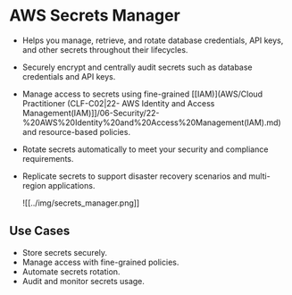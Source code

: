 # AWS Secrets Manager
- Helps you manage, retrieve, and rotate database credentials, API keys, and other secrets throughout their lifecycles.
- Securely encrypt and centrally audit secrets such as database credentials and API keys.
- Manage access to secrets using fine-grained [[IAM)](AWS/Cloud Practitioner (CLF-C02|22- AWS Identity and Access Management(IAM)]]/06-Security/22-%20AWS%20Identity%20and%20Access%20Management(IAM).md) and resource-based policies.
- Rotate secrets automatically to meet your security and compliance requirements.
- Replicate secrets to support disaster recovery scenarios and multi-region applications.

	![[../img/secrets_manager.png]]

## Use Cases
- Store secrets securely.
- Manage access with fine-grained policies.
- Automate secrets rotation.
- Audit and monitor secrets usage.